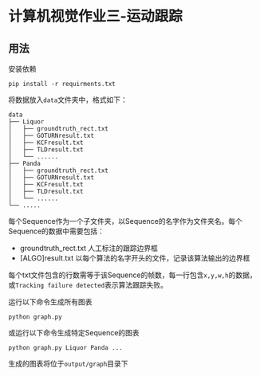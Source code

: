 # 计算机视觉作业三-运动跟踪

## 用法

安装依赖
```shell
pip install -r requirments.txt
```

将数据放入`data`文件夹中，格式如下：

```
data
├── Liquor
│   ├── groundtruth_rect.txt
│   ├── GOTURNresult.txt
│   ├── KCFresult.txt
│   ├── TLDresult.txt
│   └── ......
├── Panda
│   ├── groundtruth_rect.txt
│   ├── GOTURNresult.txt
│   ├── KCFresult.txt
│   ├── TLDresult.txt
│   └── ......
└── .....
```

每个Sequence作为一个子文件夹，以Sequence的名字作为文件夹名。每个Sequence的数据中需要包括：
* groundtruth_rect.txt 人工标注的跟踪边界框
* [ALGO]result.txt 以每个算法的名字开头的文件，记录该算法输出的边界框

每个txt文件包含的行数需等于该Sequence的帧数，每一行包含`x,y,w,h`的数据，或`Tracking failure detected`表示算法跟踪失败。

运行以下命令生成所有图表
```
python graph.py
```

或运行以下命令生成特定Sequence的图表
```
python graph.py Liquor Panda ...
```

生成的图表将位于`output/graph`目录下
